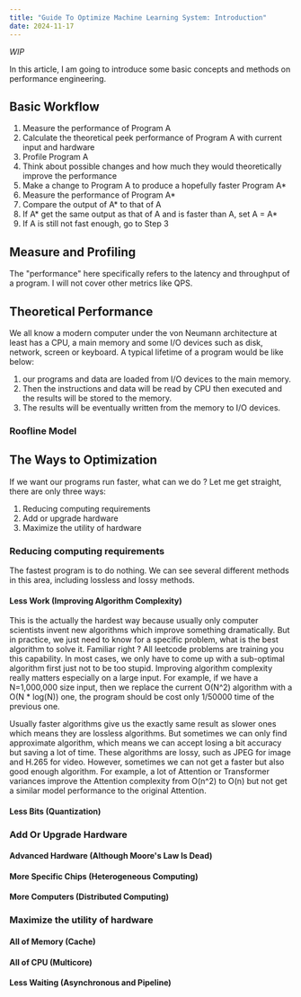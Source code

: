 ```yaml
---
title: "Guide To Optimize Machine Learning System: Introduction"
date: 2024-11-17
---
```


*WIP*

In this article, I am going to introduce some basic concepts and methods on performance engineering. 

## Basic Workflow
1. Measure the performance of Program A
2. Calculate the theoretical peek performance of Program A with current input and hardware
3. Profile Program A
4. Think about possible changes and how much they would theoretically improve the performance
5. Make a change to Program A to produce a hopefully faster Program A*
6. Measure the performance of Program A*
7. Compare the output of A* to that of A
8. If A* get the same output as that of A and is faster than A, set A = A*
9. If A is still not fast enough, go to Step 3

## Measure and Profiling
The "performance" here specifically refers to the latency and throughput of a program. I will not cover other metrics like QPS.


## Theoretical Performance
We all know a modern computer under the von Neumann architecture at least has a CPU, a main memory and some I/O devices such as disk, network, screen or keyboard. A typical lifetime of a program would be like below:
1. our programs and data are loaded from I/O devices to the main memory.
2. Then the instructions and data will be read by CPU then executed and the results will be stored to the memory.
3. The results will be eventually written from the memory to I/O devices.

### Roofline Model
## The Ways to Optimization
If we want our programs run faster, what can we do ? Let me get straight, there are only three ways:
1. Reducing computing requirements
2. Add or upgrade hardware
3. Maximize the utility of hardware

### Reducing computing requirements
The fastest program is to do nothing. We can see several different methods in this area, including lossless and lossy methods.
#### Less Work (Improving Algorithm Complexity)
This is the actually the hardest way because usually only computer scientists invent new algorithms which improve something dramatically. But in practice, we just need to know for a specific problem, what is the best algorithm to solve it. Familiar right ? All leetcode problems are training you this capability. In most cases, we only have to come up with a sub-optimal algorithm first just not to be too stupid. Improving algorithm complexity really matters especially on a large input. For example, if we have a N=1,000,000 size input, then we replace the current O(N^2) algorithm with a O(N * log(N)) one, the program should be cost only 1/50000 time of the previous one.

Usually faster algorithms give us the exactly same result as slower ones which means they are lossless algorithms. But sometimes we can only find approximate algorithm, which means we can accept losing a bit accuracy but saving a lot of time. These algorithms are lossy, such as JPEG for image and H.265 for video. However, sometimes we can not get a faster but also good enough algorithm. For example, a lot of Attention or Transformer variances improve the Attention complexity from O(n^2) to O(n) but not get a similar model performance to the original Attention.
#### Less Bits (Quantization)

### Add Or Upgrade Hardware
#### Advanced Hardware (Although Moore's Law Is Dead)
#### More Specific Chips (Heterogeneous Computing)
#### More Computers (Distributed Computing)

### Maximize the utility of hardware
#### All of Memory (Cache)
#### All of CPU (Multicore)
#### Less Waiting (Asynchronous and Pipeline)